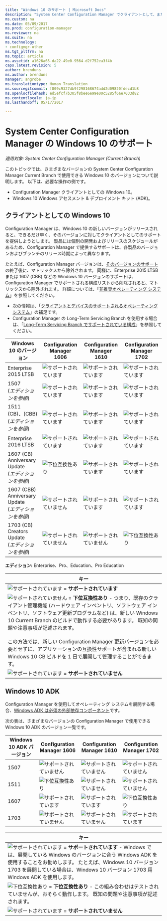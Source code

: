 ```yaml
---
title: "Windows 10 のサポート | Microsoft Docs"
description: "System Center Configuration Manager でクライアントとして、または OSD 用にサポートされている Windows 10 バージョンについて説明します。"
ms.custom: na
ms.date: 05/09/2017
ms.prod: configuration-manager
ms.reviewer: na
ms.suite: na
ms.technology:
- configmgr-other
ms.tgt_pltfrm: na
ms.topic: article
ms.assetid: a1626a65-da22-49e0-9564-d2f752ea3f4b
caps.latest.revision: 5
author: brenduns
ms.author: brenduns
manager: angrobe
ms.translationtype: Human Translation
ms.sourcegitcommit: f809c9327db9f298168674add2d09820fdecd1b8
ms.openlocfilehash: ed5efcf7b305f8bee6e99e00c5285f6ae7033d82
ms.contentlocale: ja-jp
ms.lasthandoff: 05/17/2017

---
```

# <a name="support-for-windows-10-for-system-center-configuration-manager"></a>System Center Configuration Manager の Windows 10 のサポート  

*適用対象: System Center Configuration Manager (Current Branch)*


 このトピックでは、さまざまなバージョンの System Center Configuration Manager Current Branch で使用できる Windows 10 のバージョンについて説明します。 以下は、必要な操作の例です。
 -  Configuration Manager クライアントとしての Windows 10。
 -  Windows 10 Windows アセスメント & デプロイメント キット (ADK)。

## <a name="windows-10-as-a-client"></a>クライアントとしての Windows 10
Configuration Manager は、Windows 10 の新しいバージョンがリリースされると、できるだけ早く、そのバージョンに対してクライアントとしてのサポートを提供しようとします。 製品には個別の開発およびリリースのスケジュールがあるため、Configuration Manager で提供するサポートは、各製品のバージョンおよびブランチのリリース時期によって異なります。

たとえば、Configuration Manager バージョンは、[そのバージョンのサポート](/sccm/core/servers/manage/current-branch-versions-supported)の終了後に、マトリックスから除外されます。 同様に、Enterprise 2015 LTSB または 1607 (CBB) などの Windows 10 バージョンのサポートは、Configuration Manager でサポートされる構成リストから削除されると、マトリックスから除外されます。 詳細については、「[非推奨オペレーティング システム](/sccm/core/plan-design/changes/removed-and-deprecated-features#deprecated-operating-systems)」を参照してください。

-   次の情報は、「[クライアントとデバイスのサポートされるオペレーティング システム](/sccm/core/plan-design/configs/supported-operating-systems-for-clients-and-devices)」の補足です。
-   Configuration Manager の Long-Term Servicing Branch を使用する場合は、「[Long-Term Servicing Branch でサポートされている構成](/sccm/core/understand/supported-configurations-for-ltsb)」を参照してください。

|Windows 10 のバージョン                    |Configuration Manager 1606          |Configuration Manager 1610          |    Configuration Manager 1702 |
|---------------------|-----|-----|-----|
|Enterprise 2015 LTSB                   |![サポートされています](media/green_check.png) |![サポートされています](media/green_check.png) |![サポートされています](media/green_check.png) |
|1507 <br />(*エディションを参照*)            |![サポートされています](media/green_check.png) |![サポートされています](media/green_check.png) |![サポートされています](media/green_check.png) |
|1511 (CB)、(CBB)<br />(*エディションを参照*) |![サポートされています](media/green_check.png) |![サポートされています](media/green_check.png) |![サポートされています](media/green_check.png) |
|Enterprise 2016 LTSB                   |![サポートされています](media/green_check.png) |![サポートされています](media/green_check.png) |![サポートされています](media/green_check.png) |
|1607 (CB)    <br />Anniversary Update<br />(*エディションを参照*)      |![下位互換性あり](media/blue_compat.png) |![サポートされています](media/green_check.png) |![サポートされています](media/green_check.png) |
|1607 (CBB)    <br />Anniversary Update<br />(*エディションを参照*)      |![サポートされていません](media/Red_X.png)   |![サポートされています](media/green_check.png) |![サポートされています](media/green_check.png) |
|1703 (CB)    <br />Creators Update<br />(*エディションを参照*)      |![サポートされていません](media/Red_X.png)   |![サポートされていません](media/Red_X.png) |![下位互換性あり](media/blue_compat.png) |


**エディション:** Enterprise、Pro、Education、Pro Education   

|キー|
|--|
|![サポートされています](media/green_check.png) = **サポートされています**  |
|![サポートされていません](media/blue_compat.png)  = **下位互換性あり** - つまり、既存のクライアント管理機能 (ハードウェア インベントリ、ソフトウェア インベントリ、ソフトウェア更新プログラムなど) は、新しい Windows 10 Current Branch のビルドで動作する必要があります。 既知の問題や注意事項が記述されます。 <br><br>この方法では、新しい Configuration Manager 更新バージョンを必要とせずに、アプリケーションの互換性サポートが含まれる新しい Windows 10 CB ビルドを 1 日で展開して管理することができます。 |
|![サポートされています](media/Red_X.png) = **サポートされていません**|


## <a name="windows-10-adk"></a>Windows 10 ADK
Configuration Manager を使用してオペレーティング システムを展開する場合、[Windows ADK は必須の外部依存コンポーネント](/sccm/osd/plan-design/infrastructure-requirements-for-operating-system-deployment)です。

次の表は、さまざまなバージョンの Configuration Manager で使用できる Windows 10 ADK のバージョン一覧です。

|Windows 10 ADK バージョン |Configuration Manager 1606 |Configuration Manager 1610  |Configuration Manager 1702 |
|--------------------|-----|-----|-----|
|1507  |![サポートされていません](media/Red_X.png)         |![サポートされていません](media/Red_X.png)  |![サポートされていません](media/Red_X.png)|
|1511  |![下位互換性あり](media/blue_compat.png)|![サポートされていません](media/Red_X.png)  |![サポートされていません](media/Red_X.png)|
|1607  |![サポートされています](media/green_check.png)       |![サポートされています](media/green_check.png)|![下位互換性あり](media/blue_compat.png) |
|1703  |![サポートされていません](media/Red_X.png)         |![サポートされていません](media/Red_X.png)  |![サポートされています](media/green_check.png) |  

|キー|
|--|
|![サポートされています](media/green_check.png) = **サポートされています** - Windows では、展開している Windows のバージョンに合う Windows ADK を使用することをお勧めします。 たとえば、Windows 10 バージョン 1703 を展開している場合は、Windows 10 バージョン 1703 用 Windows ADK を使用します。  |
|![下位互換性あり](media/blue_compat.png)  = **下位互換性あり** - この組み合わせはテストされていませんが、おそらく動作します。 既知の問題や注意事項が記述されます。 |
|![サポートされています](media/Red_X.png) = **サポートされていません**|

